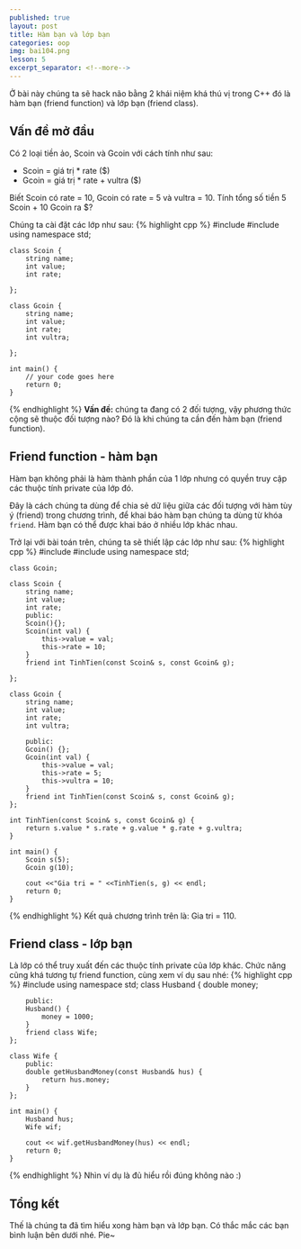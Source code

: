 ```yaml
---
published: true
layout: post
title: Hàm bạn và lớp bạn
categories: oop
img: bai104.png
lesson: 5
excerpt_separator: <!--more-->
---
```

Ở bài này chúng ta sẽ hack não bằng 2 khái niệm khá thú vị trong C++ đó là hàm bạn (friend function) và lớp bạn (friend class). <!--more-->
## Vấn đề mở đầu
Có 2 loại tiền ảo, Scoin và Gcoin với cách tính như sau:
- Scoin = giá trị * rate ($)
- Gcoin = giá trị * rate + vultra ($)

Biết Scoin có rate = 10, Gcoin có rate = 5 và vultra = 10.
Tính tổng số tiền 5 Scoin + 10 Gcoin ra $?

Chúng ta cài đặt các lớp như sau:
{% highlight cpp %}
    #include <iostream>
    #include <string>
    using namespace std;
     
    class Scoin {
    	string name;
    	int value;
    	int rate;
     
    };
     
    class Gcoin {
    	string name;
    	int value;
    	int rate;
    	int vultra;
     
    };
     
    int main() {
    	// your code goes here
    	return 0;
    }
{% endhighlight %}
**Vấn đề:** chúng ta đang có 2 đối tượng, vậy phương thức cộng sẽ thuộc đối tượng nào? Đó là khi chúng ta cần đến hàm bạn (friend function).

## Friend function - hàm bạn
Hàm bạn không phải là hàm thành phần của 1 lớp nhưng có quyền truy cập các thuộc tính private của lớp đó.

Đây là cách chúng ta dùng để chia sẻ dữ liệu giữa các đối tượng với hàm tùy ý (friend) trong chương trình, để khai báo hàm bạn chúng ta dùng từ khóa ``friend``. Hàm bạn có thể được khai báo ở nhiều lớp khác nhau.

Trở lại với bài toán trên, chúng ta sẽ thiết lập các lớp như sau:
{% highlight cpp %}
    #include <iostream>
    #include <string>
    using namespace std;
     
    class Gcoin;
     
    class Scoin {
    	string name;
    	int value;
    	int rate;
    	public:
    	Scoin(){};
    	Scoin(int val) {
    		this->value = val;
    		this->rate = 10;
    	}
    	friend int TinhTien(const Scoin& s, const Gcoin& g);
     
    };
     
    class Gcoin {
    	string name;
    	int value;
    	int rate;
    	int vultra;
     
    	public:
    	Gcoin() {};
    	Gcoin(int val) {
    		this->value = val;
    		this->rate = 5;
    		this->vultra = 10;
    	}
    	friend int TinhTien(const Scoin& s, const Gcoin& g);
    };
     
    int TinhTien(const Scoin& s, const Gcoin& g) {
    	return s.value * s.rate + g.value * g.rate + g.vultra;
    }
     
    int main() {
    	Scoin s(5);
    	Gcoin g(10);
     
    	cout <<"Gia tri = " <<TinhTien(s, g) << endl;
    	return 0;
    }
{% endhighlight %}
Kết quả chương trình trên là: Gia tri = 110.
## Friend class - lớp bạn
Là lớp có thể truy xuất đến các thuộc tính private của lớp khác. Chức năng cũng khá tương tự friend function, cùng xem ví dụ sau nhé:
{% highlight cpp %}
    #include <iostream>
    using namespace std;
    class Husband {
    	double money;
     
    	public:
    	Husband() {
    		money = 1000;
    	}
    	friend class Wife;
    };
     
    class Wife {
    	public:
    	double getHusbandMoney(const Husband& hus) {
    		return hus.money;
    	}
    };
     
    int main() {
    	Husband hus;
    	Wife wif;
     
    	cout << wif.getHusbandMoney(hus) << endl;
    	return 0;
    }
{% endhighlight %}
Nhìn ví dụ là đủ hiểu rồi đúng không nào :)
## Tổng kết
Thế là chúng ta đã tìm hiểu xong hàm bạn và lớp bạn. Có thắc mắc các bạn bình luận bên dưới nhé. Pie~
